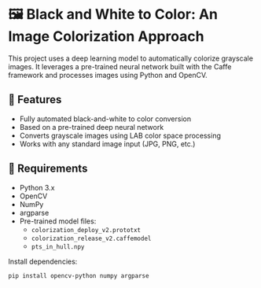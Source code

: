 # 🖼️ Black and White to Color: An Image Colorization Approach

This project uses a deep learning model to automatically colorize grayscale images. It leverages a pre-trained neural network built with the Caffe framework and processes images using Python and OpenCV.

## 🚀 Features
- Fully automated black-and-white to color conversion
- Based on a pre-trained deep neural network
- Converts grayscale images using LAB color space processing
- Works with any standard image input (JPG, PNG, etc.)

## 🧰 Requirements
- Python 3.x
- OpenCV
- NumPy
- argparse
- Pre-trained model files:
  - `colorization_deploy_v2.prototxt`
  - `colorization_release_v2.caffemodel`
  - `pts_in_hull.npy`

Install dependencies:
```bash
pip install opencv-python numpy argparse
